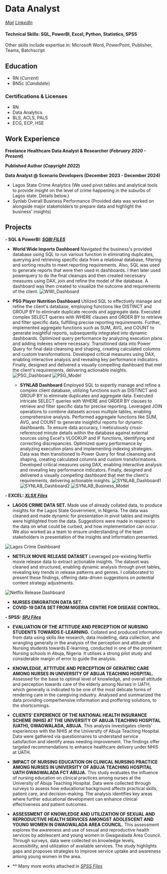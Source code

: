 # Data Analyst
_[Mail](mailto:seysho97@gmail.com)_ _[LinkedIn](www.linkedin.com/in/seyi-shokera-1b49921a8)_

#### Technical Skills: SQL, PowerBI, Excel, Python, Statistics, SPSS
Other skills include expertise in: Microsoft Word, PowerPoint, Publisher, Teams, Batchscript

## Education 
- RN (_Current_)
- BNSc (_Candidate_)

### Certifications & Licenses
- RN
- Data Analytics
- BLS, ACLS, PALS
- ECG, ECP, HSE

## Work Experience
**Freelance Healthcare Data Analyst & Researcher (_February 2020 - Present_)**

**Published Author (_Copyright 2022_)**

**Data Analyst @ Scenario Developers (December 2023 - December 2024)**
- Lagos State Crime Analytics (We used pivot tables and analytical tools to provide insight on the level of crime happening in the suburbs of Lagos state. Details below.)
- Synlab Overall Business Performance (Provided data was worked on alongside major stakeholders to prepare data and highlight the business' insights)

## Projects
**- SQL & PowerBI: _[SQBI FILES](https://tinyurl.com/yzuz4xda)_**
  - **World Wide Imports Dashboard**
    Navigated the business's provided database using SQL to run various function in eliminating duplicates, querying and retrieving specific data from a relational database, filtering and sorting results to meet reporting requirements. Also, SQL was used to generate reports that were then used in dashboards. I then later used powerquery to do the final cleanups and then created necessary measures using DAX, join and refine the model of the database. A dashboard was then created to visualize the outcome and requirements of the client.
![WWI_Dashboard](/assets/WWI_Dashboard.jpeg)
  
 - **PSG Player Nutrition Dashboard**
    Utilized SQL to effectively manage and refine the client's database, employing functions like DISTINCT and GROUP BY to eliminate duplicate records and aggregate data. Executed complex SELECT queries with WHERE clauses and ORDER BY to retrieve and filter specific data, fulfilling precise reporting requirements. Further, implemented aggregate functions such as SUM, AVG, and COUNT to generate insightful reports, subsequently integrated into dynamic dashboards. Optimized query performance by analyzing execution plans and adding indexes where necessary. Transitioned data into Power Query for final data cleansing and shaping, creating calculated columns and custom transformations. Developed critical measures using DAX, enabling interactive analysis and revealing key performance indicators. Finally, designed and delivered a visually compelling dashboard that met the client's requirements, delivering actionable insights.
 ![PSG_Dashboard](/assets/PSG_Player_Nutrition_Data.jpeg)
 ![PSG_Model](/assets/Player_Nutrition_Model.jpeg)

   - **SYNLAB Dashboard**
    Employed SQL to expertly manage and refine a complex client database, utilizing functions such as DISTINCT and GROUP BY to eliminate duplicates and aggregate data. Executed intricate SELECT queries with WHERE and ORDER BY clauses to retrieve and filter specific data for precise reporting. Leveraged JOIN operations to combine datasets across multiple tables, enabling comprehensive analysis. Performed aggregate functions like SUM, AVG, and COUNT to generate insightful reports for dynamic dashboards. To ensure data accuracy, I meticulously cross-referenced minute details within the database against external sources using Excel's VLOOKUP and IF functions, identifying and correcting discrepancies. Optimized query performance by analyzing execution plans and implementing indexing strategies. Data was then transitioned to Power Query for final cleansing and shaping, creating calculated columns and custom transformations. Developed critical measures using DAX, enabling interactive analysis and revealing key performance indicators. Finally, designed and delivered a visually compelling dashboard that met the client's requirements, delivering actionable insights.
![SYNLAB_Dashboard1](/assets/SYNLAB_Overall_Business_Data1.jpeg)
![SYNLAB_Dashboard2](/assets/SYNLAB_Overall_Business_Data2.jpeg)
![SYNLAB_Business_Model](/assets/SYNLAB_Business_Model.jpeg)

**- EXCEL: _[XLSX Files](https://tinyurl.com/4hmzhkj7)_**
  - **LAGOS CRIME DATA SET.** 
    Made use of already collated data, to produce insights for the Lagos State Government, in Nigeria. The data was cleaned and made dynamic for presentation in pivot tables and insights were highlighted from the data. Suggestions were made in respect to the data on what could be curbed, and how implementation can occur. We also worked as a team to ensure understanding of the team stakeholders in presentation of the insights and information presented.
    
![Lagos Crime Dashboard](/assets/Lagos_Crime.jpeg)

  - **NETFLIX MOVIE RELEASE DATASET**
    Leveraged pre-existing Netflix movie release data to extract actionable insights. The dataset was cleaned and structured, enabling dynamic analysis through pivot tables, revealing key trends in release patterns and genres. I collaborated to present these findings, offering data-driven suggestions on potential content strategy adjustments.
    
![Netflix Release Dashboard](/assets/Netflix_Release.jpeg)

  - **NURSES EMIGRATION DATA SET.**
  - **COVID-19 DATA SET FROM NIGERIA CENTRE FOR DISEASE CONTROL.**

**- SPSS: _[SPJ Files](https://tinyurl.com/59psffac)_**
  - **EVALUATION OF THE ATTITUDE AND PERCEPTION OF NURSING STUDENTS TOWARDS E-LEARNING.**
    Collated and produced information from data using skills like research, data modelling, data collection, and wrangling generally in the analysis of the perception and attitude of Nursing students towards E-learning, conducted in one of the prominent Nursing schools in Abuja, Nigeria. It utilises a strong pilot study and considerable margin of error to guide the analysis.
  
  - **KNOWLEDGE, ATTITUDE AND PERCEPTION OF GERIATRIC CARE AMONG NURSES IN UNIVERSITY OF ABUJA TEACHING HOSPITAL.**
    Assessed for the base to optimal level of knowledge, and overall attitude and perception towards care of the elderly among Nurses in UATH, which generally is indicated to be one of the most delicate forms of rendering care in the caregiving industry. Analysed and summarized the data providing comperhensive information and proffering solutions, to the shortcomings.
    
  - **CLIENTS’ EXPERIENCE OF THE NATIONAL HEALTH INSURANCE SCHEME (NHIS) AT THE UNIVERSITY OF ABUJA TEACHING HOSPITAL (UATH), GWAGWALADA, ABUJA.**
    This analysis investigates clients’ experiences with the NHIS at the University of Abuja Teaching Hospital. Data were gathered via questionnaires to understand service satisfaction and identify areas needing improvement. The findings offer targeted recommendations to enhance healthcare delivery under NHIS at UATH.
    
  - **IMPACT OF NURSING EDUCATION ON CLINICAL NURSING PRACTICE AMONG NURSES IN UNIVERSITY OF ABUJA TEACHING HOSPITAL UATH GWAGWALADA FCT ABUJA.**
    This study evaluates the influence of nursing education on clinical practices among nurses at the University of Abuja Teaching Hospital. Data were collected through surveys to assess how educational background affects practical skills, patient care, and decision-making. The analysis identifies key areas where further educational development can enhance clinical effectiveness and patient outcomes.
  
  - **ASSESSMENT OF KNOWLEDGE AND UTILIZATION OF SEXUAL AND REPRODUCTIVE HEALTH SERVICES AMONGST ADOLESCENT AND YOUNG WOMEN IN GWAGWALADA AREA COUNCIL.**
     This assessment explores the awareness and use of sexual and reproductive health services by adolescent and young women in Gwagwalada Area Council. Through surveys, data were collected on knowledge levels, accessibility, and utilization of available services. The study highlights gaps and proposes strategies to improve service uptake and awareness among young women in the area.

- ** Many more works attached in _[SPSS Files](https://tinyurl.com/59psffac)_

